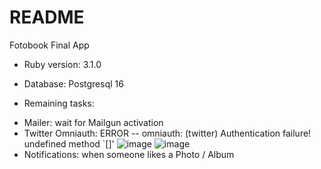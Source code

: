 # README

Fotobook Final App

* Ruby version: 3.1.0

* Database: Postgresql 16

* Remaining tasks:
- Mailer: wait for Mailgun activation
- Twitter Omniauth: ERROR -- omniauth: (twitter) Authentication failure! undefined method `[]'
![image](https://github.com/user-attachments/assets/d6f7b127-2780-4984-a829-b915851da661)
![image](https://github.com/user-attachments/assets/ea9b974d-a724-4a85-8acf-72f8a61da0ff)
- Notifications: when someone likes a Photo / Album
